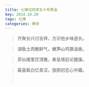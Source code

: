 ```yaml
---
title: 七律记同学五十年聚会
key: 2014.10.20
tags: 七律
categories: 律诗
---
```


<blockquote class="blockquote-center">齐聚长兴讨吉祥，方识他乡味道长。
</blockquote>
<blockquote class="blockquote-center">湖鱼土肉散鲜气，嫩笋山鸡飘油香。
</blockquote>
<blockquote class="blockquote-center">茶仙楼里饮清雅，寿圣塔前论健康。
</blockquote>
<blockquote class="blockquote-center">最喜鬓白忆青涩，放胆初恋心中藏。
</blockquote>
<blockquote class="blockquote-center"></br>
</blockquote>
